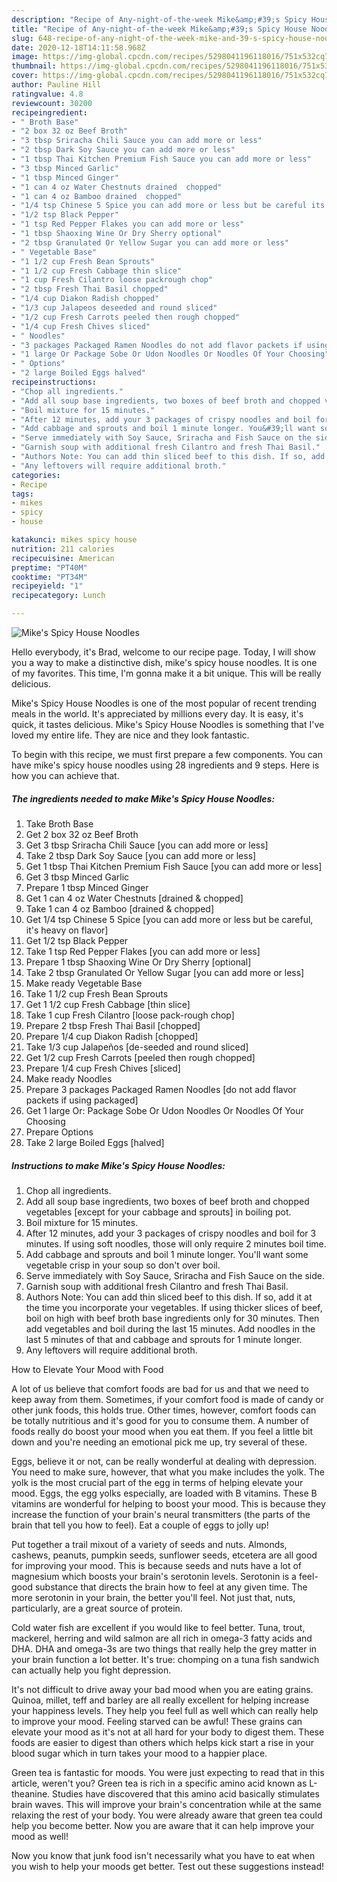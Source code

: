 ```yaml
---
description: "Recipe of Any-night-of-the-week Mike&amp;#39;s Spicy House Noodles"
title: "Recipe of Any-night-of-the-week Mike&amp;#39;s Spicy House Noodles"
slug: 648-recipe-of-any-night-of-the-week-mike-and-39-s-spicy-house-noodles
date: 2020-12-18T14:11:58.968Z
image: https://img-global.cpcdn.com/recipes/5298041196118016/751x532cq70/mikes-spicy-house-noodles-recipe-main-photo.jpg
thumbnail: https://img-global.cpcdn.com/recipes/5298041196118016/751x532cq70/mikes-spicy-house-noodles-recipe-main-photo.jpg
cover: https://img-global.cpcdn.com/recipes/5298041196118016/751x532cq70/mikes-spicy-house-noodles-recipe-main-photo.jpg
author: Pauline Hill
ratingvalue: 4.8
reviewcount: 30200
recipeingredient:
- " Broth Base"
- "2 box 32 oz Beef Broth"
- "3 tbsp Sriracha Chili Sauce you can add more or less"
- "2 tbsp Dark Soy Sauce you can add more or less"
- "1 tbsp Thai Kitchen Premium Fish Sauce you can add more or less"
- "3 tbsp Minced Garlic"
- "1 tbsp Minced Ginger"
- "1 can 4 oz Water Chestnuts drained  chopped"
- "1 can 4 oz Bamboo drained  chopped"
- "1/4 tsp Chinese 5 Spice you can add more or less but be careful its heavy on flavor"
- "1/2 tsp Black Pepper"
- "1 tsp Red Pepper Flakes you can add more or less"
- "1 tbsp Shaoxing Wine Or Dry Sherry optional"
- "2 tbsp Granulated Or Yellow Sugar you can add more or less"
- " Vegetable Base"
- "1 1/2 cup Fresh Bean Sprouts"
- "1 1/2 cup Fresh Cabbage thin slice"
- "1 cup Fresh Cilantro loose packrough chop"
- "2 tbsp Fresh Thai Basil chopped"
- "1/4 cup Diakon Radish chopped"
- "1/3 cup Jalapeos deseeded and round sliced"
- "1/2 cup Fresh Carrots peeled then rough chopped"
- "1/4 cup Fresh Chives sliced"
- " Noodles"
- "3 packages Packaged Ramen Noodles do not add flavor packets if using packaged"
- "1 large Or Package Sobe Or Udon Noodles Or Noodles Of Your Choosing"
- " Options"
- "2 large Boiled Eggs halved"
recipeinstructions:
- "Chop all ingredients."
- "Add all soup base ingredients, two boxes of beef broth and chopped vegetables [except for your cabbage and sprouts] in boiling pot."
- "Boil mixture for 15 minutes."
- "After 12 minutes, add your 3 packages of crispy noodles and boil for 3 minutes. If using soft noodles, those will only require 2 minutes boil time."
- "Add cabbage and sprouts and boil 1 minute longer. You&#39;ll want some vegetable crisp in your soup so don&#39;t over boil."
- "Serve immediately with Soy Sauce, Sriracha and Fish Sauce on the side."
- "Garnish soup with additional fresh Cilantro and fresh Thai Basil."
- "Authors Note: You can add thin sliced beef to this dish. If so, add it at the time you incorporate your vegetables. If using thicker slices of beef, boil on high with beef broth base ingredients only for 30 minutes. Then add vegetables and boil during the last 15 minutes. Add noodles in the last 5 minutes of that and cabbage and sprouts for 1 minute longer."
- "Any leftovers will require additional broth."
categories:
- Recipe
tags:
- mikes
- spicy
- house

katakunci: mikes spicy house 
nutrition: 211 calories
recipecuisine: American
preptime: "PT40M"
cooktime: "PT34M"
recipeyield: "1"
recipecategory: Lunch

---
```



![Mike&#39;s Spicy House Noodles](https://img-global.cpcdn.com/recipes/5298041196118016/751x532cq70/mikes-spicy-house-noodles-recipe-main-photo.jpg)

Hello everybody, it's Brad, welcome to our recipe page. Today, I will show you a way to make a distinctive dish, mike&#39;s spicy house noodles. It is one of my favorites. This time, I'm gonna make it a bit unique. This will be really delicious.



Mike&#39;s Spicy House Noodles is one of the most popular of recent trending meals in the world. It's appreciated by millions every day. It is easy, it's quick, it tastes delicious. Mike&#39;s Spicy House Noodles is something that I've loved my entire life. They are nice and they look fantastic.


To begin with this recipe, we must first prepare a few components. You can have mike&#39;s spicy house noodles using 28 ingredients and 9 steps. Here is how you can achieve that.

<!--inarticleads1-->

##### The ingredients needed to make Mike&#39;s Spicy House Noodles:

1. Take  Broth Base
1. Get 2 box 32 oz Beef Broth
1. Get 3 tbsp Sriracha Chili Sauce [you can add more or less]
1. Take 2 tbsp Dark Soy Sauce [you can add more or less]
1. Get 1 tbsp Thai Kitchen Premium Fish Sauce [you can add more or less]
1. Get 3 tbsp Minced Garlic
1. Prepare 1 tbsp Minced Ginger
1. Get 1 can 4 oz Water Chestnuts [drained &amp; chopped]
1. Take 1 can 4 oz Bamboo [drained &amp; chopped]
1. Get 1/4 tsp Chinese 5 Spice [you can add more or less but be careful, it&#39;s heavy on flavor]
1. Get 1/2 tsp Black Pepper
1. Take 1 tsp Red Pepper Flakes [you can add more or less]
1. Prepare 1 tbsp Shaoxing Wine Or Dry Sherry [optional]
1. Take 2 tbsp Granulated Or Yellow Sugar [you can add more or less]
1. Make ready  Vegetable Base
1. Take 1 1/2 cup Fresh Bean Sprouts
1. Get 1 1/2 cup Fresh Cabbage [thin slice]
1. Take 1 cup Fresh Cilantro [loose pack-rough chop]
1. Prepare 2 tbsp Fresh Thai Basil [chopped]
1. Prepare 1/4 cup Diakon Radish [chopped]
1. Take 1/3 cup Jalapeños [de-seeded and round sliced]
1. Get 1/2 cup Fresh Carrots [peeled then rough chopped]
1. Prepare 1/4 cup Fresh Chives [sliced]
1. Make ready  Noodles
1. Prepare 3 packages Packaged Ramen Noodles [do not add flavor packets if using packaged]
1. Get 1 large Or: Package Sobe Or Udon Noodles Or Noodles Of Your Choosing
1. Prepare  Options
1. Take 2 large Boiled Eggs [halved]




<!--inarticleads2-->

##### Instructions to make Mike&#39;s Spicy House Noodles:

1. Chop all ingredients.
1. Add all soup base ingredients, two boxes of beef broth and chopped vegetables [except for your cabbage and sprouts] in boiling pot.
1. Boil mixture for 15 minutes.
1. After 12 minutes, add your 3 packages of crispy noodles and boil for 3 minutes. If using soft noodles, those will only require 2 minutes boil time.
1. Add cabbage and sprouts and boil 1 minute longer. You&#39;ll want some vegetable crisp in your soup so don&#39;t over boil.
1. Serve immediately with Soy Sauce, Sriracha and Fish Sauce on the side.
1. Garnish soup with additional fresh Cilantro and fresh Thai Basil.
1. Authors Note: You can add thin sliced beef to this dish. If so, add it at the time you incorporate your vegetables. If using thicker slices of beef, boil on high with beef broth base ingredients only for 30 minutes. Then add vegetables and boil during the last 15 minutes. Add noodles in the last 5 minutes of that and cabbage and sprouts for 1 minute longer.
1. Any leftovers will require additional broth.




How to Elevate Your Mood with Food


A lot of us believe that comfort foods are bad for us and that we need to keep away from them. Sometimes, if your comfort food is made of candy or other junk foods, this holds true. Other times, however, comfort foods can be totally nutritious and it's good for you to consume them. A number of foods really do boost your mood when you eat them. If you feel a little bit down and you're needing an emotional pick me up, try several of these.

Eggs, believe it or not, can be really wonderful at dealing with depression. You need to make sure, however, that what you make includes the yolk. The yolk is the most crucial part of the egg in terms of helping elevate your mood. Eggs, the egg yolks especially, are loaded with B vitamins. These B vitamins are wonderful for helping to boost your mood. This is because they increase the function of your brain's neural transmitters (the parts of the brain that tell you how to feel). Eat a couple of eggs to jolly up!

Put together a trail mixout of a variety of seeds and nuts. Almonds, cashews, peanuts, pumpkin seeds, sunflower seeds, etcetera are all good for improving your mood. This is because seeds and nuts have a lot of magnesium which boosts your brain's serotonin levels. Serotonin is a feel-good substance that directs the brain how to feel at any given time. The more serotonin in your brain, the better you'll feel. Not just that, nuts, particularly, are a great source of protein.

Cold water fish are excellent if you would like to feel better. Tuna, trout, mackerel, herring and wild salmon are all rich in omega-3 fatty acids and DHA. DHA and omega-3s are two things that really help the grey matter in your brain function a lot better. It's true: chomping on a tuna fish sandwich can actually help you fight depression. 

It's not difficult to drive away your bad mood when you are eating grains. Quinoa, millet, teff and barley are all really excellent for helping increase your happiness levels. They help you feel full as well which can really help to improve your mood. Feeling starved can be awful! These grains can elevate your mood as it's not at all hard for your body to digest them. These foods are easier to digest than others which helps kick start a rise in your blood sugar which in turn takes your mood to a happier place.

Green tea is fantastic for moods. You were just expecting to read that in this article, weren't you? Green tea is rich in a specific amino acid known as L-theanine. Studies have discovered that this amino acid basically stimulates brain waves. This will improve your brain's concentration while at the same relaxing the rest of your body. You were already aware that green tea could help you become better. Now you are aware that it can help improve your mood as well!

Now you know that junk food isn't necessarily what you have to eat when you wish to help your moods get better. Test out  these suggestions  instead!

